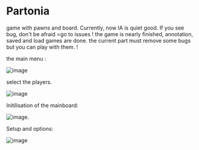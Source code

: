 # Partonia
game with pawns and board. Currently, now IA is quiet good. If you see bug, don't be afraid =go to issues !
the game is nearly finished, annotation, saved and load games are done.
the current part must remove some bugs but you can play with them. !

the main menu :

![image](https://github.com/user-attachments/assets/787837c3-7b5b-4a82-af91-b43eee233dbf)

select the players.

![image](https://github.com/user-attachments/assets/70e7d865-f1c1-4706-b216-4cf86a57f44b)

Initilisation of the mainboard:

![image](https://github.com/user-attachments/assets/3f10434f-3751-41db-b38f-032635e6b558).

Setup and options:

![image](https://github.com/user-attachments/assets/367cbdd0-dc2c-4d57-89c9-fd4ac827d44e)




